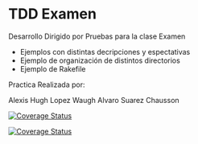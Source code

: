TDD Examen
================

Desarrollo Dirigido por Pruebas para la clase Examen

  * Ejemplos con distintas decripciones y espectativas 
  * Ejemplo de organización de distintos directorios
  * Ejemplo de Rakefile
  
  Practica Realizada por:
  
  Alexis Hugh Lopez Waugh
  Alvaro Suarez Chausson


<a href='https://travis-ci.org/alu0100204148/LPP_T_10_P9'><img src='https://travis-ci.org/alu0100204148/LPP_T_10_P9.svg?branch=master' alt='Coverage Status' /></a>



<a href='https://coveralls.io/r/alu0100204148/LPP_T_10_P9'><img src='https://coveralls.io/repos/alu0100204148/LPP_T_10_P9/badge.png' alt='Coverage Status' /></a>

